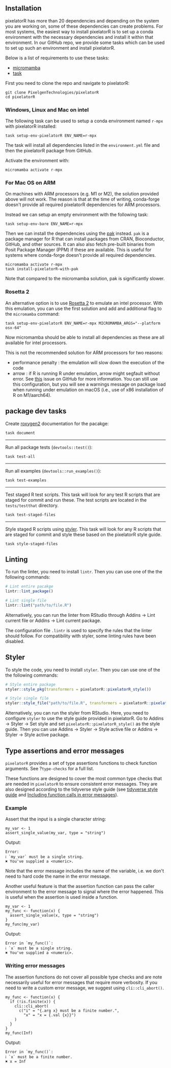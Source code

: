 ## Installation

pixelatorR has more than 20 dependencies and depending on the system you are working on, some of these dependencies can create problems. For most systems, the easiest way to install pixelatorR is to set up a conda environment with the necessary dependencies and install it within that environment. In our GitHub repo, we provide some tasks which can be used to set up such an environment and install pixelatorR.

Below is a list of requirements to use these tasks:

- [micromamba](https://mamba.readthedocs.io/en/latest/installation/micromamba-installation.html)
- [task](https://taskfile.dev/installation/)

First you need to clone the repo and navigate to pixelatorR:

````
git clone PixelgenTechnologies/pixelatorR
cd pixelatorR
````

### Windows, Linux and Mac on intel

The following task can be used to setup a conda environment named `r-mpx` with pixelatorR installed:

````
task setup-env-pixelatorR ENV_NAME=r-mpx
````

The task will install all dependencies listed in the `environment.yml` file and then the pixelatorR package from GitHub.

Activate the environment with:

````
micromamba activate r-mpx
````

### For Mac OS on ARM

On machines with ARM processors (e.g. M1 or M2), the solution provided above will not work. The reason is that at the time of writing, conda-forge doesn't provide all required pixelatorR dependencies for ARM processors.

Instead we can setup an empty environment with the following task:

````
task setup-env-bare ENV_NAME=r-mpx
````

Then we can install the dependencies using the [pak](https://pak.r-lib.org/) instead. `pak` is a package manager for R that can install packages from CRAN, Bioconductor, GitHub, and other sources. It can also also fetch pre-built binaries from Posit Package Manager (PPM) if these are available. This is useful for systems where conda-forge doesn't provide all required dependencies. 

````
micromamba activate r-mpx
task install-pixelatorR-with-pak
````

Note that compared to the micromamba solution, pak is significantly slower.

### Rosetta 2

An alternative option is to use [Rosetta 2](https://support.apple.com/en-us/102527) to emulate an intel processor. With this emulation, you can use the first solution and add and additional flag to the `micromamba` command:

````
task setup-env-pixelatorR ENV_NAME=r-mpx MICROMAMBA_ARGS="--platform osx-64"
````

Now micromamba should be able to install all dependencies as these are all available for intel processors. 

This is not the recommended solution for ARM processors for two reasons:

- performance penalty : the emulation will slow down the execution of the code
- arrow : if R is running R under emulation, arrow might segfault without error. See [this](https://github.com/apache/arrow/pull/37777) issue on GitHub for more information. You can still use this configuration, but you will see a warnings message on package load when running under emulation on macOS (i.e., use of x86 installation of R on M1/aarch64).

## package dev tasks

Create [roxygen2](https://roxygen2.r-lib.org/) documentation for the pacakge:

````
task document
````

***

Run all package tests (`devtools::test()`):

````
task test-all
````

***

Run all examples (`devtools::run_examples()`):

````
task test-examples
````

***

Test staged R test scripts. This task will look for any test R scripts that are staged for commit and run these. The test scripts are located in the `tests/testthat` directory.

````
task test-staged-files
````

***

Style staged R scripts using [styler](https://styler.r-lib.org/). This task will look for any R scripts that are staged for commit and style these based on the pixelatorR style guide.

````
task style-staged-files
````


## Linting

To run the linter, you need to install `lintr`. Then you can use one of the the following commands:

```r
# Lint entire pacakge
lintr::lint_package()

# Lint single file
lintr::lint("path/to/file.R")
```

Alternatively, you can run the linter from RStudio through Addins -> Lint current file or Addins -> Lint current package.

The configuration file `.lintr` is used to specify the rules that the linter should follow. For compatibility with styler, some linting rules have been disabled.

## Styler

To style the code, you need to install `styler`. Then you can use one of the the following commands:

```r
# Style entire package
styler::style_pkg(transformers = pixelatorR::pixelatorR_style())

# Style single file
styler::style_file("path/to/file.R", transformers = pixelatorR::pixelatorR_style())
```

Alternatively, you can run the styler from RStudio. Here, you need to configure `styler` to use the style guide provided in pixelatorR. Go to Addins -> Styler -> Set style and set `pixelatorR::pixelatorR_style()` as the style guide. Then you can use Addins -> Styler -> Style active file or Addins -> Styler -> Style active package.

## Type assertions and error messages

`pixelatorR` provides a set of type assertions functions to check function arguments. See ?`type-checks` for a full list.

These functions are designed to cover the most common type checks that are needed in `pixelatorR` to ensure consistent error messages. They are also designed according to the tidyverse style guide (see [tidyverse style guide](https://style.tidyverse.org/errors.html) and [Including function calls in error messages](https://rlang.r-lib.org/reference/topic-error-call.html)).

### Example

Assert that the input is a single character string:

````
my_var <- 1
assert_single_value(my_var, type = "string")
````

Output:
````
Error:
ℹ `my_var` must be a single string.
✖ You've supplied a <numeric>.
````

Note that the error message includes the name of the variable, i.e. we don't need to hard code the name in the error message. 

Another useful feature is that the assertion function can pass the caller environment to the error message to signal where the error happened. This is useful when the assertion is used inside a function.

````
my_var <- 1
my_func <- function(x) {
  assert_single_value(x, type = "string")
}
my_func(my_var)
````

Output:
````
Error in `my_func()`:
ℹ `x` must be a single string.
✖ You've supplied a <numeric>.
````


### Writing error messages

The assertion functions do not cover all possible type checks and are note necessarily useful for error messages that require more verbosity. If you need to write a custom error message, we suggest using `cli::cli_abort()`.

````
my_func <- function(x) {
  if (!is.finite(x)) {
    cli::cli_abort(
      c("i" = "{.arg x} must be a finite number.",
        "x" = "x = {.val {x}}")
    )
  }
}
my_func(Inf)
````

Output:
````
Error in `my_func()`:
ℹ `x` must be a finite number.
✖ x = Inf
````
